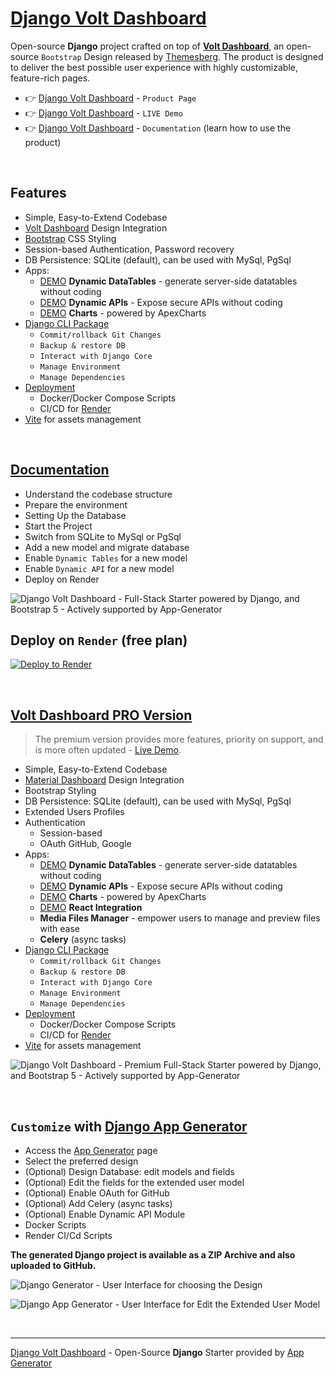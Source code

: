# [Django Volt Dashboard](https://app-generator.dev/product/volt-dashboard/django/)

Open-source **Django** project crafted on top of **[Volt Dashboard](https://app-generator.dev/product/volt-dashboard/)**, an open-source `Bootstrap` Design released by [Themesberg](https://app-generator.dev/agency/themesberg/). The product is designed to deliver the best possible user experience with highly customizable, feature-rich pages. 

- 👉 [Django Volt Dashboard](https://app-generator.dev/product/volt-dashboard/django/) - `Product Page`
- 👉 [Django Volt Dashboard](https://django-volt.onrender.com/) - `LIVE Demo` 
- 👉 [Django Volt Dashboard](https://app-generator.dev/docs/products/django/volt-dashboard/index.html) - `Documentation` (learn how to use the product) 

<br />

## Features

- Simple, Easy-to-Extend Codebase
- [Volt Dashboard](https://app-generator.dev/product/volt-dashboard/) Design Integration
- [Bootstrap](https://app-generator.dev/docs/templates/bootstrap.html) CSS Styling 
- Session-based Authentication, Password recovery
- DB Persistence: SQLite (default), can be used with MySql, PgSql
- Apps:
  - [DEMO](https://django-volt.onrender.com/dynamic-dt/product/) **Dynamic DataTables** - generate server-side datatables without coding
  - [DEMO](https://django-volt.onrender.com/api/product/) **Dynamic APIs** - Expose secure APIs without coding  
  - [DEMO](https://django-volt.onrender.com/charts/) **Charts** - powered by ApexCharts 
- [Django CLI Package](https://app-generator.dev/docs/developer-tools/django-cli/index.html)
    - `Commit/rollback Git Changes`
    - `Backup & restore DB`
    - `Interact with Django Core`
    - `Manage Environment`
    - `Manage Dependencies`  
- [Deployment](https://app-generator.dev/docs/deployment.html)
  - Docker/Docker Compose Scripts 
  - CI/CD for [Render](https://app-generator.dev/docs/deployment/render/index.html)
- [Vite](https://app-generator.dev/docs/technologies/vite/index.html) for assets management 

<br />

## [Documentation](https://app-generator.dev/docs/products/django/volt-dashboard/index.html)

- Understand the codebase structure
- Prepare the environment
- Setting Up the Database
- Start the Project
- Switch from SQLite to MySql or PgSql
- Add a new model and migrate database
- Enable `Dynamic Tables` for a new model
- Enable `Dynamic API` for a new model
- Deploy on Render

![Django Volt Dashboard - Full-Stack Starter powered by Django, and Bootstrap 5 - Actively supported by App-Generator](https://user-images.githubusercontent.com/51070104/168843604-b026fd94-5969-4be7-81ac-5887cf0958e5.png)

## Deploy on `Render` (free plan)

[![Deploy to Render](https://render.com/images/deploy-to-render-button.svg)](https://render.com/deploy)

<br /> 

## [Volt Dashboard PRO Version](https://app-generator.dev/product/volt-dashboard-pro/django/)

> The premium version provides more features, priority on support, and is more often updated - [Live Demo](https://django-volt-dashboard-pro.onrender.com).

- Simple, Easy-to-Extend Codebase
- [Material Dashboard](https://app-generator.dev/product/material-dashboard/) Design Integration
- Bootstrap Styling 
- DB Persistence: SQLite (default), can be used with MySql, PgSql
- Extended Users Profiles
- Authentication
   - Session-based 
   - OAuth GitHub, Google
- Apps:
  - [DEMO](https://django-volt-dashboard-pro.onrender.com/dynamic-dt/product/) **Dynamic DataTables** - generate server-side datatables without coding  
  - [DEMO](https://django-volt-dashboard-pro.onrender.com/api/product/) **Dynamic APIs** - Expose secure APIs without coding  
  - [DEMO](https://django-volt-dashboard-pro.onrender.com/charts/) **Charts** - powered by ApexCharts 
  - [DEMO](https://django-volt-dashboard-pro.onrender.com/react-charts) **React Integration**
  - **Media Files Manager** - empower users to manage and preview files with ease
  - **Celery** (async tasks)
- [Django CLI Package](https://app-generator.dev/docs/developer-tools/django-cli/index.html)
    - `Commit/rollback Git Changes`
    - `Backup & restore DB`
    - `Interact with Django Core`
    - `Manage Environment`
    - `Manage Dependencies`  
- [Deployment](https://app-generator.dev/docs/deployment.html)
  - Docker/Docker Compose Scripts 
  - CI/CD for [Render](https://app-generator.dev/docs/deployment/render/index.html)
- [Vite](https://app-generator.dev/docs/technologies/vite/index.html) for assets management 

![Django Volt Dashboard - Premium Full-Stack Starter powered by Django, and Bootstrap 5 - Actively supported by App-Generator](https://github.com/user-attachments/assets/d24feda4-e4ff-4348-b335-429230dd7815)

<br />

## `Customize` with [Django App Generator](https://app-generator.dev/tools/django-generator/)

- Access the [App Generator](https://app-generator.dev/tools/django-generator/) page
- Select the preferred design
- (Optional) Design Database: edit models and fields
- (Optional) Edit the fields for the extended user model
- (Optional) Enable OAuth for GitHub
- (Optional) Add Celery (async tasks)
- (Optional) Enable Dynamic API Module
- Docker Scripts
- Render CI/Cd Scripts

**The generated Django project is available as a ZIP Archive and also uploaded to GitHub.**

![Django Generator - User Interface for choosing the Design](https://github.com/user-attachments/assets/b989c434-1c53-49ff-8dda-b46dbfc142ac) 

![Django App Generator - User Interface for Edit the Extended User Model](https://github.com/user-attachments/assets/f1a5fb68-a5ba-49c9-a3ae-91716de09912) 

<br />

---
[Django Volt Dashboard](https://app-generator.dev/product/volt-dashboard/django/) - Open-Source **Django** Starter provided by [App Generator](https://app-generator.dev)
